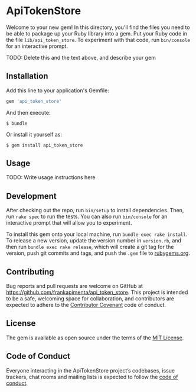 # ApiTokenStore

Welcome to your new gem! In this directory, you'll find the files you need to be able to package up your Ruby library into a gem. Put your Ruby code in the file `lib/api_token_store`. To experiment with that code, run `bin/console` for an interactive prompt.

TODO: Delete this and the text above, and describe your gem

## Installation

Add this line to your application's Gemfile:

```ruby
gem 'api_token_store'
```

And then execute:

    $ bundle

Or install it yourself as:

    $ gem install api_token_store

## Usage

TODO: Write usage instructions here

## Development

After checking out the repo, run `bin/setup` to install dependencies. Then, run `rake spec` to run the tests. You can also run `bin/console` for an interactive prompt that will allow you to experiment.

To install this gem onto your local machine, run `bundle exec rake install`. To release a new version, update the version number in `version.rb`, and then run `bundle exec rake release`, which will create a git tag for the version, push git commits and tags, and push the `.gem` file to [rubygems.org](https://rubygems.org).

## Contributing

Bug reports and pull requests are welcome on GitHub at https://github.com/frankapimenta/api_token_store. This project is intended to be a safe, welcoming space for collaboration, and contributors are expected to adhere to the [Contributor Covenant](http://contributor-covenant.org) code of conduct.

## License

The gem is available as open source under the terms of the [MIT License](https://opensource.org/licenses/MIT).

## Code of Conduct

Everyone interacting in the ApiTokenStore project’s codebases, issue trackers, chat rooms and mailing lists is expected to follow the [code of conduct](https://github.com/frankapimenta/api_token_store/blob/master/CODE_OF_CONDUCT.md).
